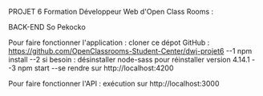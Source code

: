 PROJET 6 Formation Développeur Web d'Open Class Rooms :

BACK-END So Pekocko

Pour faire fonctionner l'application : cloner ce dépot GitHub : https://github.com/OpenClassrooms-Student-Center/dwj-projet6
--1 npm install
--2 si besoin : désinstaller node-sass pour réinstaller version 4.14.1
--3 npm start
--se rendre sur http://localhost:4200

Pour faire fonctionner l'API :
exécution sur http://localhost:3000
